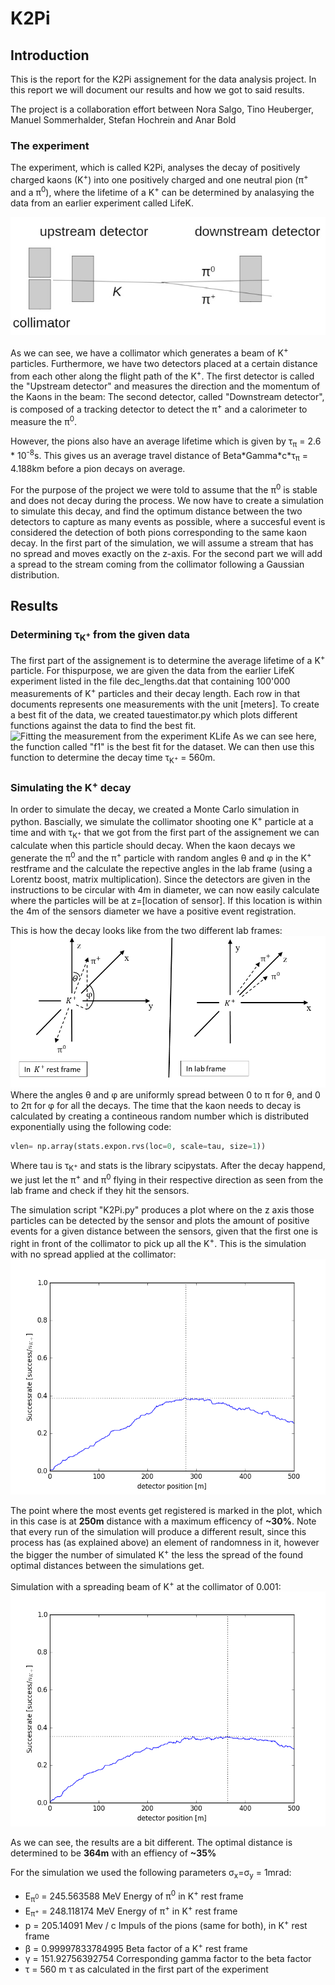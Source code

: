 # K2Pi

## Introduction

This is the report for the K2Pi assignement for the data analysis project.
In this report we will document our results and how we got to said results.

The project is a collaboration effort between Nora Salgo, Tino Heuberger, Manuel Sommerhalder, Stefan Hochrein and Anar Bold

### The experiment

The experiment, which is called K2Pi, analyses the decay of positively charged kaons (K<sup>+</sup>) into one positively charged and one neutral pion (π<sup>+</sup> and a π<sup>0</sup>), where the lifetime of a K<sup>+</sup> can be determined by analasying the data from an earlier experiment called LifeK.

![Experiment setup](https://raw.githubusercontent.com/RononDex/DAProject/master/K2Pi/ExperimentSetup.jpg)

As we can see, we have a collimator which generates a beam of K<sup>+</sup> particles. Furthermore, we have two detectors placed at a certain distance from each other along the flight path of the K<sup>+</sup>. The first detector is called the "Upstream detector" and measures the direction and the momentum of the Kaons in the beam: The second detector, called "Downstream detector", is composed of a tracking detector to detect the π<sup>+</sup> and a calorimeter to measure the π<sup>0</sup>.

However, the pions also have an average lifetime which is given by τ<sub>π</sub> = 2.6 * 10<sup>-8</sup>s. This gives us an average travel distance of Beta\*Gamma\*c\*τ<sub>π</sub> = 4.188km before a pion decays on average.

For the purpose of the project we were told to assume that the π<sup>0</sup> is stable and does not decay during the process.
We now have to create a simulation to simulate this decay, and find the optimum distance between the two detectors to capture as many events as possible, where a succesful event is considered the detection of both pions corresponding to the same kaon decay. In the first part of the simulation, we will assume a stream that has no spread and moves exactly on the z-axis. For the second part we will add a spread to the stream coming from the collimator following a Gaussian distribution.

## Results

### Determining τ<sub>K<sup>+</sup></sub> from the given data
The first part of the assignement is to determine the average lifetime of a K<sup>+</sup> particle. For thispurpose, we are given the data from the earlier LifeK experiment listed in the file dec_lengths.dat that containing 100'000 measurements of K<sup>+</sup> particles and their decay length. Each row in that documents represents one measurements with the unit [meters].
To create a best fit of the data, we created tauestimator.py which plots different functions against the data to find the best fit.
![Fitting the measurement from the experiment KLife](https://raw.githubusercontent.com/abold/DAProject/master/K2Pi/plot2.jpg)
As we can see here, the function called "f1" is the best fit for the dataset. We can then use this function to determine the decay time τ<sub>K<sup>+</sup></sub> = 560m.

### Simulating the K<sup>+</sup> decay
In order to simulate the decay, we created a Monte Carlo simulation in python. Bascially, we simulate the collimator shooting one K<sup>+</sup> particle at a time and with τ<sub>K<sup>+</sup></sub> that we got from the first part of the assignement we can calculate when this particle should decay. When the kaon decays we generate the π<sup>0</sup> and the π<sup>+</sup> particle with random angles θ and φ in the K<sup>+</sup> restframe and the calculate the repective angles in the lab frame (using a Lorentz boost, matrix multiplication). Since the detectors are given in the instructions to be circular with 4m in diameter, we can now easily calculate where the particles will be at z=[location of sensor]. If this location is within the 4m of the sensors diameter we have a positive event registration.

This is how the decay looks like from the two different lab frames:
![Decay in K<sup>+</sup> and lab frame](https://raw.githubusercontent.com/RononDex/DAProject/master/K2Pi/Frames.png)
Where the angles θ and φ are uniformly spread between 0 to π for θ, and 0 to 2π for φ for all the decays.
The time that the kaon needs to decay is calculated by creating a contineous random number which is distributed exponentially using the following code: 
```python
vlen= np.array(stats.expon.rvs(loc=0, scale=tau, size=1))
```
Where tau is τ<sub>K<sup>+</sup></sub> and stats is the library scipystats.
After the decay happend, we just let the π<sup>+</sup> and π<sup>0</sup> flying in their respective direction as seen from the lab frame and check if they hit the sensors.

The simulation script "K2Pi.py" produces a plot where on the z axis those particles can be detected by the sensor and plots the amount of positive events for a given distance between the sensors, given that the first one is right in front of the collimator to pick up all the K<sup>+</sup>. This is the simulation with no spread applied at the collimator:
![Simulation with 300 K<sup>+</sup>, no spread](https://raw.githubusercontent.com/RononDex/DAProject/master/K2Pi/Simulation50NoSpread.png)

The point where the most events get registered is marked in the plot, which in this case is at **250m** distance with a maximum efficency of **~30%**.
Note that every run of the simulation will produce a different result, since this process has (as explained above) an element of randomness in it, however the bigger the number of simulated K<sup>+</sup> the less the spread of the found optimal distances between the simulations get.

Simulation with a spreading beam of K<sup>+</sup> at the collimator of 0.001:
![Simulation with 300 K<sup>+</sup>, with spread](https://raw.githubusercontent.com/RononDex/DAProject/master/K2Pi/Simulation50.png)

As we can see, the results are a bit different. The optimal distance is determined to be **364m** with an effiency of **~35%**

For the simulation we used the following parameters σ<sub>x</sub>=σ<sub>y</sub> = 1mrad:
 - E<sub>π<sup>0</sup></sub> = 245.563588 MeV     Energy of π<sup>0</sup> in K<sup>+</sup> rest frame
 - E<sub>π<sup>+</sup></sub> = 248.118174 MeV     Energy of π<sup>+</sup> in K<sup>+</sup> rest frame
 - p = 205.14091 Mev / c                          Impuls of the pions (same for both), in  K<sup>+</sup> rest frame
 - β = 0.99997833784995                           Beta factor of a K<sup>+</sup> rest frame
 - γ = 151.92756392754                            Corresponding gamma factor to the beta factor
 - τ = 560 m                                      τ as calculated in the first part of the experiment
